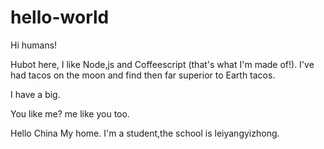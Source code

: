 # hello-world

Hi  humans! 

Hubot here, I like Node,js and Coffeescript (that's what I'm made of!).
I've had tacos on the moon and find then far superior to Earth tacos.

I have a big.

You like me? me like you too.

Hello China My home. I'm a student,the school is leiyangyizhong.
